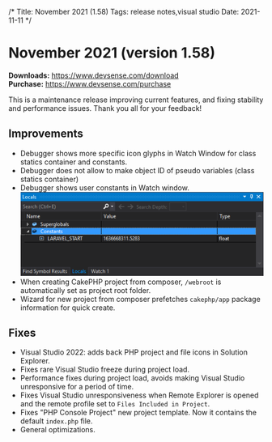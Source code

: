 /*
Title: November 2021 (1.58)
Tags: release notes,visual studio
Date: 2021-11-11
*/

# November 2021 (version 1.58)

**Downloads:** https://www.devsense.com/download<br/>
**Purchase:** https://www.devsense.com/purchase

This is a maintenance release improving current features, and fixing stability and performance issues. Thank you all for your feedback!

## Improvements

- Debugger shows more specific icon glyphs in Watch Window for class statics container and constants.
- Debugger does not allow to make object ID of pseudo variables (class statics container)
- Debugger shows user constants in Watch window.
  ![debugger user constants](imgs/debug-locals-constants.png)
- When creating CakePHP project from composer, `/webroot` is automatically set as project root folder.
- Wizard for new project from composer prefetches `cakephp/app` package information for quick create.

## Fixes

- Visual Studio 2022: adds back PHP project and file icons in Solution Explorer.
- Fixes rare Visual Studio freeze during project load.
- Performance fixes during project load, avoids making Visual Studio unresponsive for a period of time.
- Fixes Visual Studio unresponsiveness when Remote Explorer is opened and the remote profile set to `Files Included in Project`.
- Fixes "PHP Console Project" new project template. Now it contains the default `index.php` file.
- General optimizations.
